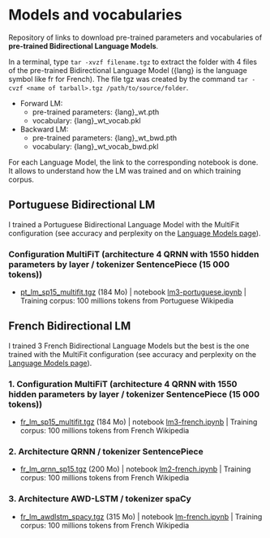 # Models and vocabularies
Repository of links to download pre-trained parameters and vocabularies of **pre-trained Bidirectional Language Models**.

In a terminal, type `tar -xvzf filename.tgz` to extract the folder with 4 files of the pre-trained Bidirectional Language Model ({lang} is the language symbol like fr for French). The file tgz was created by the command `tar -cvzf <name of tarball>.tgz /path/to/source/folder`.
- Forward LM:
  - pre-trained parameters: {lang}_wt.pth
  - vocabulary: {lang}_wt_vocab.pkl
- Backward LM:
  - pre-trained parameters: {lang}_wt_bwd.pth
  - vocabulary: {lang}_wt_vocab_bwd.pkl

For each Language Model, the link to the corresponding notebook is done. It allows to understand how the LM was trained and on which training corpus.

## Portuguese Bidirectional LM

I trained a Portuguese Bidirectional Language Model with the MultiFit configuration (see accuracy and perplexity on the [Language Models page](https://github.com/piegu/language-models)).

### Configuration MultiFiT (architecture 4 QRNN with 1550 hidden parameters by layer / tokenizer SentencePiece (15 000 tokens))
- [pt_lm_sp15_multifit.tgz](https://drive.google.com/open?id=1QNU1AOiGAxyzrogf_dHM4BU3wC5nWHll) (184 Mo) | notebook [lm3-portuguese.ipynb](https://github.com/piegu/language-models/blob/master/lm3-portuguese.ipynb) | Training corpus: 100 millions tokens from Portuguese Wikipedia

## French Bidirectional LM

I trained 3 French Bidirectional Language Models but the best is the one trained with the MultiFit configuration (see accuracy and perplexity on the [Language Models page](https://github.com/piegu/language-models)).

### 1. Configuration MultiFiT (architecture 4 QRNN with 1550 hidden parameters by layer / tokenizer SentencePiece (15 000 tokens))
- [fr_lm_sp15_multifit.tgz](https://drive.google.com/open?id=1YWICXuhgf3zvffMsWAsrgvIAcv7STTr_) (184 Mo) | notebook [lm3-french.ipynb](https://github.com/piegu/language-models/blob/master/lm3-french.ipynb) | Training corpus: 100 millions tokens from French Wikipedia

### 2. Architecture QRNN / tokenizer SentencePiece
- [fr_lm_qrnn_sp15.tgz](https://drive.google.com/open?id=1cAVj40tI9Q4RVrmn-AzF6dER8xTv1_zM) (200 Mo) | notebook [lm2-french.ipynb](https://github.com/piegu/language-models/blob/master/lm2-french.ipynb) | Training corpus: 100 millions tokens from French Wikipedia

### 3. Architecture AWD-LSTM / tokenizer spaCy
- [fr_lm_awdlstm_spacy.tgz](https://drive.google.com/open?id=1CN6QqTxnTy_UHVTaIqc53mwSVpJJZtbN) (315 Mo) | notebook [lm-french.ipynb](https://github.com/piegu/language-models/blob/master/lm-french.ipynb) | Training corpus: 100 millions tokens from French Wikipedia


